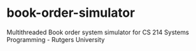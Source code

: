 book-order-simulator
====================

Multithreaded Book order system simulator for CS 214 Systems Programming - Rutgers University 
